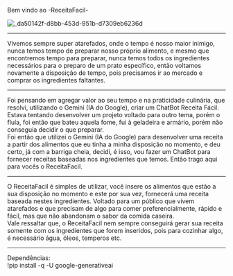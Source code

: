 Bem vindo ao -ReceitaFacil-

![_da50142f-d8bb-453d-951b-d7309eb6236d](https://github.com/fabriciofvm/Projeto_ImersaoIA_ReceitaFacil-/assets/98234014/30a0b748-e97a-4bc7-bdcd-c716cefdcb34)


_______________________________________________________________________________________________________________________________________________________________________________                                                                   
  Vivemos sempre super atarefados, onde o tempo é nosso maior inimigo, nunca temos tempo de preparar nosso próprio alimento, e mesmo que encontremos tempo para preparar, nunca temos todos os ingredientes necessários para o preparo de um prato específico, então voltamos novamente a disposição de tempo, pois precisamos ir ao mercado e comprar os ingredientes faltantes.
_______________________________________________________________________________________________________________________________________________________________________________ 
                                                                    
                                                                                                                                 
 Foi pensando em agregar valor ao seu tempo e na praticidade culinária, que resolvi, utilizando o Gemini (IA do Google), criar um ChatBot Receita Fácil.  Estava tentando desenvolver um projeto voltado para outro tema, porém o fluía, foi então que bateu aquela fome, fui à geladeira e armário, porém não conseguia decidir o que preparar.  
  	Foi então que utilizei o Gemini (IA do Google) para desenvolver uma receita a partir dos alimentos que eu tinha a minha disposição no momento, e deu certo, já com a barriga cheia, decidi, é isso, vou fazer um ChatBot para fornecer receitas baseadas nos ingredientes que temos. Então trago aqui para vocês o ReceitaFacil. 
   
________________________________________________________________________________________________________________________________________________________________________________
                                                                     
  O ReceitaFacil é simples de utilizar, você insere os alimentos que estão a sua disposição no momento e este por sua vez, fornecerá uma receita baseada nestes ingredientes. Voltado para um público que vivem atarefados e que precisam de algo para comer preferencialmente, rápido e fácil, mas que não abandonam o sabor da comida caseira.  
  	Vale ressaltar que, o ReceitaFacil nem sempre conseguirá gerar sua receita somente com os ingredientes que forem inseridos, pois para cozinhar algo, é necessário água, óleos, temperos etc. 
  
________________________________________________________________________________________________________________________________________________________________________________
  	
Dependências:    
              !pip install -q -U google-generativeai
